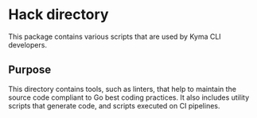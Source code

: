 # Hack directory

This package contains various scripts that are used by Kyma CLI developers.

## Purpose

This directory contains tools, such as linters, that help to maintain the source code compliant to Go best coding practices. It also includes utility scripts that generate code, and scripts executed on CI pipelines.
